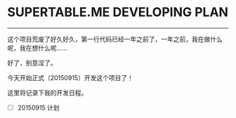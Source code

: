 # SUPERTABLE.ME DEVELOPING PLAN


---------

这个项目荒废了好久好久，第一行代码已经一年之前了，一年之前，我在做什么呢，我在想什么呢......

好了，别意淫了。

今天开始正式（20150915）开发这个项目了！

这里将记录下我的开发日程。


- [ ] 20150915 计划
